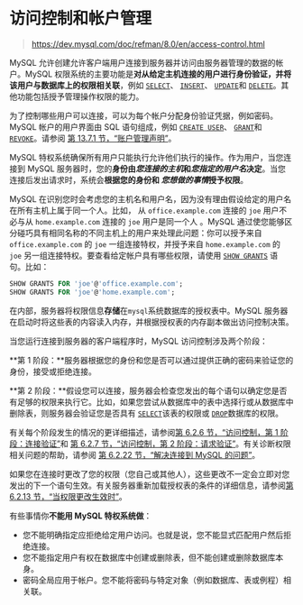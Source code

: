 # 访问控制和帐户管理

> https://dev.mysql.com/doc/refman/8.0/en/access-control.html

MySQL 允许创建允许客户端用户连接到服务器并访问由服务器管理的数据的帐户。MySQL 权限系统的主要功能是**对从给定主机连接的用户进行身份验证，并将该用户与数据库上的权限相关联**，例如 [`SELECT`](https://dev.mysql.com/doc/refman/8.0/en/select.html)、 [`INSERT`](https://dev.mysql.com/doc/refman/8.0/en/insert.html)、 [`UPDATE`](https://dev.mysql.com/doc/refman/8.0/en/update.html)和 [`DELETE`](https://dev.mysql.com/doc/refman/8.0/en/delete.html)。其他功能包括授予管理操作权限的能力。

为了控制哪些用户可以连接，可以为每个帐户分配身份验证凭据，例如密码。MySQL 帐户的用户界面由 SQL 语句组成，例如 [`CREATE USER`](https://dev.mysql.com/doc/refman/8.0/en/create-user.html)、 [`GRANT`](https://dev.mysql.com/doc/refman/8.0/en/grant.html)和 [`REVOKE`](https://dev.mysql.com/doc/refman/8.0/en/revoke.html)。请参阅 [第 13.7.1 节，“账户管理声明”](https://dev.mysql.com/doc/refman/8.0/en/account-management-statements.html)。

MySQL 特权系统确保所有用户只能执行允许他们执行的操作。作为用户，当您连接到 MySQL 服务器时，您的**身份由*您连接的主机*和*您指定的用户名*决定**。当您连接后发出请求时，系统会**根据您的身份和 *您想做的事情*授予权限**。

MySQL 在识别您时会考虑您的主机名和用户名，因为没有理由假设给定的用户名在所有主机上属于同一个人。比如， 从 `office.example.com` 连接的 `joe` 用户不必与从 `home.example.com` 连接的 `joe` 用户是同一个人 。MySQL 通过使您能够区分碰巧具有相同名称的不同主机上的用户来处理此问题：你可以授予来自 `office.example.com` 的 `joe` 一组连接特权，并授予来自 `home.example.com` 的 `joe` 另一组连接特权。要查看给定帐户具有哪些权限，请使用 [`SHOW GRANTS`](https://dev.mysql.com/doc/refman/8.0/en/show-grants.html) 语句。比如：

```sql
SHOW GRANTS FOR 'joe'@'office.example.com';
SHOW GRANTS FOR 'joe'@'home.example.com';
```

在内部，服务器将权限信息**存储**在`mysql`系统数据库的授权表中。MySQL 服务器在启动时将这些表的内容读入内存，并根据授权表的内存副本做出访问控制决策。

当您运行连接到服务器的客户端程序时，MySQL 访问控制涉及两个阶段：

**第 1 阶段：**服务器根据您的身份和您是否可以通过提供正确的密码来验证您的身份，接受或拒绝连接。

**第 2 阶段：**假设您可以连接，服务器会检查您发出的每个语句以确定您是否有足够的权限来执行它。比如，如果您尝试从数据库中的表中选择行或从数据库中删除表，则服务器会验证您是否具有 [`SELECT`](https://dev.mysql.com/doc/refman/8.0/en/privileges-provided.html#priv_select)该表的权限或 [`DROP`](https://dev.mysql.com/doc/refman/8.0/en/privileges-provided.html#priv_drop)数据库的权限。

有关每个阶段发生的情况的更详细描述，请参阅[第 6.2.6 节，“访问控制，第 1 阶段：连接验证”](https://dev.mysql.com/doc/refman/8.0/en/connection-access.html)和 [第 6.2.7 节，“访问控制，第 2 阶段：请求验证”](https://dev.mysql.com/doc/refman/8.0/en/request-access.html)。有关诊断权限相关问题的帮助，请参阅 [第 6.2.22 节，“解决连接到 MySQL 的问题”](https://dev.mysql.com/doc/refman/8.0/en/problems-connecting.html)。

如果您在连接时更改了您的权限（您自己或其他人），这些更改不一定会立即对您发出的下一个语句生效。有关服务器重新加载授权表的条件的详细信息，请参阅[第 6.2.13 节，“当权限更改生效时”](https://dev.mysql.com/doc/refman/8.0/en/privilege-changes.html)。

有些事情你**不能用 MySQL 特权系统做**：

- 您不能明确指定应拒绝给定用户访问。也就是说，您不能显式匹配用户然后拒绝连接。
- 您不能指定用户有权在数据库中创建或删除表，但不能创建或删除数据库本身。
- 密码全局应用于帐户。您不能将密码与特定对象（例如数据库、表或例程）相关联。